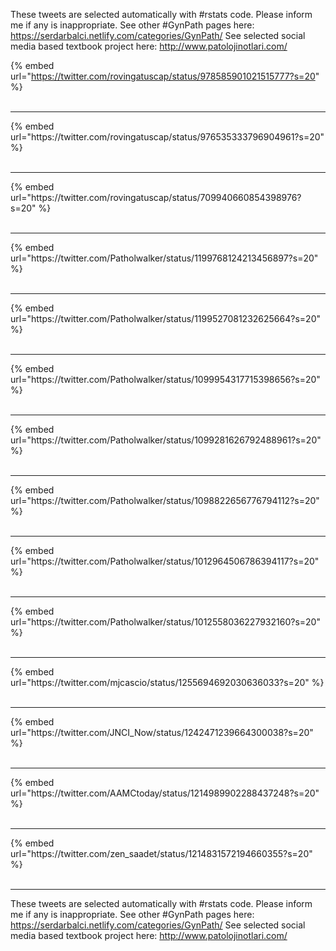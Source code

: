 

These tweets are selected automatically with #rstats code. Please inform me if any is inappropriate.
See other #GynPath pages here: https://serdarbalci.netlify.com/categories/GynPath/ 
See selected social media based textbook project here: http://www.patolojinotlari.com/

{% embed url="https://twitter.com/rovingatuscap/status/978585901021515777?s=20" %}<br>
<br>
<hr>
{% embed url="https://twitter.com/rovingatuscap/status/976535333796904961?s=20" %}<br>
<br>
<hr>
{% embed url="https://twitter.com/rovingatuscap/status/709940660854398976?s=20" %}<br>
<br>
<hr>
{% embed url="https://twitter.com/Patholwalker/status/1199768124213456897?s=20" %}<br>
<br>
<hr>
{% embed url="https://twitter.com/Patholwalker/status/1199527081232625664?s=20" %}<br>
<br>
<hr>
{% embed url="https://twitter.com/Patholwalker/status/1099954317715398656?s=20" %}<br>
<br>
<hr>
{% embed url="https://twitter.com/Patholwalker/status/1099281626792488961?s=20" %}<br>
<br>
<hr>
{% embed url="https://twitter.com/Patholwalker/status/1098822656776794112?s=20" %}<br>
<br>
<hr>
{% embed url="https://twitter.com/Patholwalker/status/1012964506786394117?s=20" %}<br>
<br>
<hr>
{% embed url="https://twitter.com/Patholwalker/status/1012558036227932160?s=20" %}<br>
<br>
<hr>
{% embed url="https://twitter.com/mjcascio/status/1255694692030636033?s=20" %}<br>
<br>
<hr>
{% embed url="https://twitter.com/JNCI_Now/status/1242471239664300038?s=20" %}<br>
<br>
<hr>
{% embed url="https://twitter.com/AAMCtoday/status/1214989902288437248?s=20" %}<br>
<br>
<hr>
{% embed url="https://twitter.com/zen_saadet/status/1214831572194660355?s=20" %}<br>
<br>
<hr>


These tweets are selected automatically with #rstats code. Please inform me if any is inappropriate.
See other #GynPath pages here: https://serdarbalci.netlify.com/categories/GynPath/ 
See selected social media based textbook project here: http://www.patolojinotlari.com/
